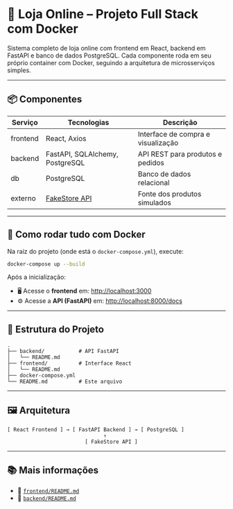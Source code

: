 # 🧩 Loja Online – Projeto Full Stack com Docker

Sistema completo de loja online com frontend em React, backend em FastAPI e banco de dados PostgreSQL. Cada componente roda em seu próprio container com Docker, seguindo a arquitetura de microsserviços simples.

---

## 📦 Componentes

| Serviço   | Tecnologias                    | Descrição                              |
|-----------|--------------------------------|----------------------------------------|
| frontend  | React, Axios                   | Interface de compra e visualização     |
| backend   | FastAPI, SQLAlchemy, PostgreSQL| API REST para produtos e pedidos       |
| db        | PostgreSQL                     | Banco de dados relacional              |
| externo   | [FakeStore API](https://fakestoreapi.com) | Fonte dos produtos simulados  |

---

## 🚀 Como rodar tudo com Docker

Na raiz do projeto (onde está o `docker-compose.yml`), execute:

```bash
docker-compose up --build
```

Após a inicialização:

- 🖥️ Acesse o **frontend** em: [http://localhost:3000](http://localhost:3000)
- ⚙️ Acesse a **API (FastAPI)** em: [http://localhost:8000/docs](http://localhost:8000/docs)

---

## 📁 Estrutura do Projeto

```
.
├── backend/           # API FastAPI
│   └── README.md
├── frontend/          # Interface React
│   └── README.md
├── docker-compose.yml
└── README.md          # Este arquivo
```

---

## 🖼️ Arquitetura

```
[ React Frontend ] → [ FastAPI Backend ] → [ PostgreSQL ]
                               ↑
                         [ FakeStore API ]
```

---

## 📚 Mais informações

- 📄 [`frontend/README.md`](./frontend/README.md)
- 📄 [`backend/README.md`](./backend/README.md)

